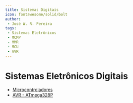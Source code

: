 ```yaml
---
title: Sistemas Digitais
icon: fontawesome/solid/bolt
author:
 - José W. R. Pereira
tags:
 - Sistemas Eletrônicos
 - MCMP
 - MMR
 - MCU
 - AVR
---
```


# Sistemas Eletrônicos Digitais

- [Microcontroladores](./digitais/mcu/microcontroladores.md)
- [AVR - ATmega328P](./digitais/mcu/avr_atmega328p.md)
